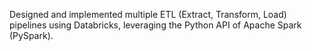 Designed and implemented multiple ETL (Extract, Transform, Load) pipelines using Databricks, leveraging the Python API of Apache Spark (PySpark).
